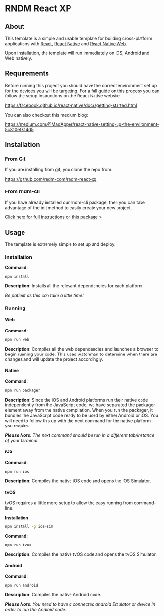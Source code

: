 # RNDM React XP

## About

This template is a simple and usable template for building cross-platform applications with [React](https://reactjs.org/), [React Native](https://facebook.github.io/react-native/) and [React Native Web](https://necolas.github.io/react-native-web).

Upon installation, the template will run immediately on iOS, Android and Web natively.

## Requirements

Before running this project you should have the correct environment set up for the devices you will be targeting. For a full guide on this process you can follow the setup instructions on the
React Native website

https://facebook.github.io/react-native/docs/getting-started.html

You can also checkout this medium blog:

https://medium.com/@MadApper/react-native-setting-up-the-environment-5c310ef814d5

## Installation

### From Git

If you are installing from git, you clone the repo from:

https://github.com/rndm-com/rndm-react-xp

### From rndm-cli

If you have already installed our rndm-cli package, then you can take advantage of the init method to easily create your new project.

[Click here for full instructions on this package >](https://github.com/rndm-com/rndm-cli)

## Usage

The template is extremely simple to set up and deploy.

### Installation

**Command**:
```sh
npm install
```
**Description**: Installs all the relevant dependencies for each platform.

_Be patient as this can take a little time!_

### Running

#### Web

**Command**:
```sh
npm run web
```
**Description**: Compiles all the web dependencies and launches a browser to begin running your code. This uses watchman to determine when there are changes and will update the project accordingly.

#### Native

**Command**:
```sh
npm run packager
```
**Description**: Since the iOS and Android platforms run their native code independently from the JavaScript code, we have separated the packager element away from the native compilation. When you run the packager, it bundles the JavaScript code ready to be used by either Android or iOS. You will need to follow this up with the next command for the native platform you require.

_**Please Note**: The next command should be run in a different tab/instance of your terminal._

#### iOS

**Command**:
```sh
npm run ios
```
**Description**: Compiles the native iOS code and opens the iOS Simulator.

#### tvOS

tvOS requires a little more setup to allow the easy running from command-line.

**Installation**

```sh
npm install -g ios-sim
```

**Command**:
```sh
npm run tvos
```
**Description**: Compiles the native tvOS code and opens the tvOS Simulator.

#### Android

**Command**:
```sh
npm run android
```
**Description**: Compiles the native Android code.

_**Please Note**: You need to have a connected android Emulator or device in order to run the Android code._
